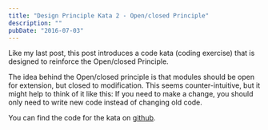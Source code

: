 ```yaml
---
title: "Design Principle Kata 2 - Open/closed Principle"
description: ""
pubDate: "2016-07-03"
---
```


Like my last post, this post introduces a code kata (coding exercise) that is designed to reinforce the Open/closed Principle.

The idea behind the Open/closed principle is that modules should be open for extension, but closed to modification. This seems counter-intuitive, but it might help to think of it like this: If you need to make a change, you should only need to write new code instead of changing old code.

You can find the code for the kata on [github](https://github.com/DarthStrom/roman-numeral-calculator-refactoring-kata).
